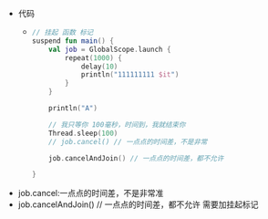 - 代码
	- ```kotlin
	  // 挂起 函数 标记
	  suspend fun main() {
	      val job = GlobalScope.launch {
	          repeat(1000) {
	              delay(10)
	              println("111111111 $it")
	          }
	      }
	  
	      println("A")
	  
	      // 我只等你 100毫秒，时间到，我就结束你
	      Thread.sleep(100)
	      // job.cancel() // 一点点的时间差，不是非常
	  
	      job.cancelAndJoin() // 一点点的时间差，都不允许
	  
	  }
	  ```
- job.cancel:一点点的时间差，不是非常准
- job.cancelAndJoin() // 一点点的时间差，都不允许  需要加挂起标记